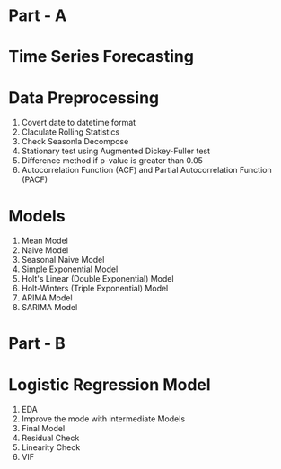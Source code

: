 # Part - A

# Time Series Forecasting

# Data Preprocessing

1. Covert date to datetime format
2. Claculate Rolling Statistics
3. Check Seasonla Decompose
4. Stationary test using Augmented Dickey-Fuller test
5. Difference method if p-value is greater than 0.05
6. Autocorrelation Function (ACF) and Partial Autocorrelation Function (PACF)

# Models
1. Mean Model
2. Naive Model
3. Seasonal Naive Model
4. Simple Exponential Model
5. Holt's Linear (Double Exponential) Model
6. Holt-Winters (Triple Exponential)  Model
7. ARIMA Model
8. SARIMA Model

# Part - B

# Logistic Regression Model

1. EDA
2. Improve the mode with intermediate Models
3. Final Model
4. Residual Check
5. Linearity Check
6. VIF